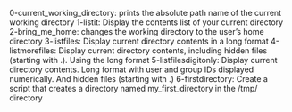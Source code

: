 0-current_working_directory: prints the absolute path name of the current working directory
1-listit: Display the contents list of your current directory
2-bring_me_home: changes the working directory to the user’s home directory
3-listfiles: Display current directory contents in a long format
4-listmorefiles: Display current directory contents, including hidden files (starting with .). Using the long format
5-listfilesdigitonly: Display current directory contents. Long format with user and group IDs displayed numerically. And hidden files (starting with .)
6-firstdirectory: Create a script that creates a directory named my_first_directory in the /tmp/ directory
